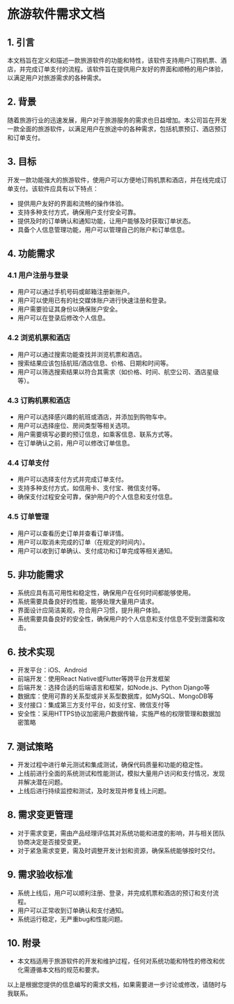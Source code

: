 # 旅游软件需求文档

## 1. 引言

本文档旨在定义和描述一款旅游软件的功能和特性，该软件支持用户订购机票、酒店，并完成订单支付的流程。该软件旨在提供用户友好的界面和顺畅的用户体验，以满足用户对旅游需求的各种需求。

## 2. 背景

随着旅游行业的迅速发展，用户对于旅游服务的需求也日益增加。本公司旨在开发一款全面的旅游软件，以满足用户在旅途中的各种需求，包括机票预订、酒店预订和订单支付。

## 3. 目标

开发一款功能强大的旅游软件，使用户可以方便地订购机票和酒店，并在线完成订单支付。该软件应具有以下特点：

- 提供用户友好的界面和流畅的操作体验。
- 支持多种支付方式，确保用户支付安全可靠。
- 提供及时的订单确认和通知功能，让用户能够及时获取订单状态。
- 具备个人信息管理功能，用户可以管理自己的账户和订单信息。

## 4. 功能需求

### 4.1 用户注册与登录

- 用户可以通过手机号码或邮箱注册新账户。
- 用户可以使用已有的社交媒体账户进行快速注册和登录。
- 用户需要验证其身份以确保账户安全。
- 用户可以在登录后修改个人信息。

### 4.2 浏览机票和酒店

- 用户可以通过搜索功能查找并浏览机票和酒店。
- 搜索结果应该包括航班/酒店信息、价格、日期和时间等。
- 用户可以筛选搜索结果以符合其需求（如价格、时间、航空公司、酒店星级等）。

### 4.3 订购机票和酒店

- 用户可以选择感兴趣的航班或酒店，并添加到购物车中。
- 用户可以选择座位、房间类型等相关选项。
- 用户需要填写必要的预订信息，如乘客信息、联系方式等。
- 在订单确认之前，用户可以修改订单信息。

### 4.4 订单支付

- 用户可以选择支付方式并完成订单支付。
- 支持多种支付方式，如信用卡、支付宝、微信支付等。
- 确保支付过程安全可靠，保护用户的个人信息和支付信息。

### 4.5 订单管理

- 用户可以查看历史订单并查看订单详情。
- 用户可以取消未完成的订单（在规定的时间内）。
- 用户可以收到订单确认、支付成功和订单完成等相关通知。

## 5. 非功能需求

- 系统应具有高可用性和稳定性，确保用户在任何时间都能够使用。
- 系统需要具备良好的性能，能够处理大量用户请求。
- 界面设计应简洁美观，符合用户习惯，提升用户体验。
- 系统需要具备良好的安全性，确保用户的个人信息和支付信息不受到泄露和攻击。

## 6. 技术实现

- 开发平台：iOS、Android
- 前端开发：使用React Native或Flutter等跨平台开发框架
- 后端开发：选择合适的后端语言和框架，如Node.js、Python Django等
- 数据库：使用可靠的关系型或非关系型数据库，如MySQL、MongoDB等
- 支付接口：集成第三方支付平台，如支付宝、微信支付等
- 安全性：采用HTTPS协议加密用户数据传输，实施严格的权限管理和数据加密策略

## 7. 测试策略

- 开发过程中进行单元测试和集成测试，确保代码质量和功能的稳定性。
- 上线前进行全面的系统测试和性能测试，模拟大量用户访问和支付情况，发现并解决潜在问题。
- 上线后进行持续监控和测试，及时发现并修复线上问题。

## 8. 需求变更管理

- 对于需求变更，需由产品经理评估其对系统功能和进度的影响，并与相关团队协商决定是否接受变更。
- 对于紧急需求变更，需及时调整开发计划和资源，确保系统能够按时交付。

## 9. 需求验收标准

- 系统上线后，用户可以顺利注册、登录，并完成机票和酒店的预订和支付流程。
- 用户可以正常收到订单确认和支付通知。
- 系统运行稳定，无严重bug和性能问题。

## 10. 附录

- 本文档适用于旅游软件的开发和维护过程，任何对系统功能和特性的修改和优化需遵循本文档的规范和要求。

以上是根据您提供的信息编写的需求文档，如果需要进一步讨论或修改，请随时与我联系。